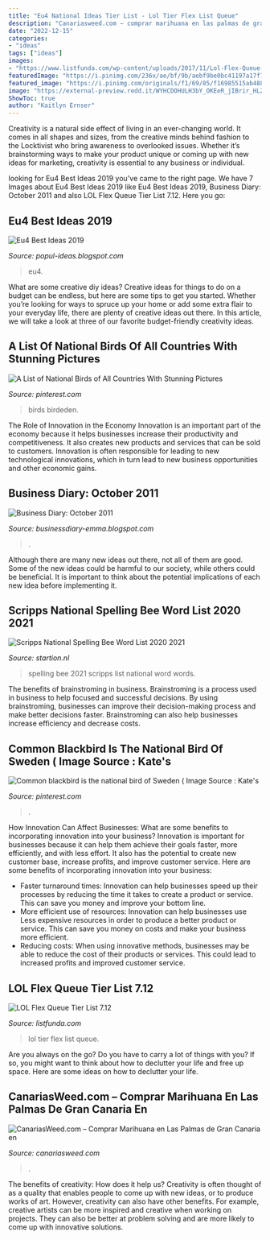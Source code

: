 ```yaml
---
title: "Eu4 National Ideas Tier List - Lol Tier Flex List Queue"
description: "Canariasweed.com – comprar marihuana en las palmas de gran canaria en"
date: "2022-12-15"
categories:
- "ideas"
tags: ["ideas"]
images:
- "https://www.listfunda.com/wp-content/uploads/2017/11/Lol-Flex-Queue-Tier-List-2-660x330.jpg"
featuredImage: "https://i.pinimg.com/236x/ae/bf/9b/aebf9be0bc41197a17f75f86f2e3da81.jpg"
featured_image: "https://i.pinimg.com/originals/f1/69/85/f16985515ab4888ec016e558641c2b7d.jpg"
image: "https://external-preview.redd.it/WYHCDOHULH3bY_OKEeR_jIBrir_HLZh-pmisHEsovoY.jpg?auto=webp&amp;s=29abd16b5608665e68e0301922967d2a93261e6d"
ShowToc: true
author: "Kaitlyn Ernser"
---
```



Creativity is a natural side effect of living in an ever-changing world. It comes in all shapes and sizes, from the creative minds behind fashion to the Locktivist who bring awareness to overlooked issues. Whether it’s brainstorming ways to make your product unique or coming up with new ideas for marketing, creativity is essential to any business or individual.

	

		
looking for Eu4 Best Ideas 2019 you've came to the right page. We have 7 Images about Eu4 Best Ideas 2019 like Eu4 Best Ideas 2019, Business Diary: October 2011 and also LOL Flex Queue Tier List 7.12. Here you go:
		
    
## Eu4 Best Ideas 2019

<img loading=lazy src="https://external-preview.redd.it/WYHCDOHULH3bY_OKEeR_jIBrir_HLZh-pmisHEsovoY.jpg?auto=webp&amp;s=29abd16b5608665e68e0301922967d2a93261e6d" onerror="this.onerror=null;this.src='https://tse3.mm.bing.net/th?id=OIP.SAXmg6iFey-Ug4ZizeFEjgHaEK&amp;pid=15.1';" alt="Eu4 Best Ideas 2019">

_Source: popul-ideas.blogspot.com_

>eu4. 

	

What are some creative diy ideas?
Creative ideas for things to do on a budget can be endless, but here are some tips to get you started. Whether you’re looking for ways to spruce up your home or add some extra flair to your everyday life, there are plenty of creative ideas out there. In this article, we will take a look at three of our favorite budget-friendly creativity ideas.

    
## A List Of National Birds Of All Countries With Stunning Pictures

<img loading=lazy src="https://i.pinimg.com/originals/f1/69/85/f16985515ab4888ec016e558641c2b7d.jpg" onerror="this.onerror=null;this.src='https://tse3.mm.bing.net/th?id=OIP.v5BJnlZ7UYxtYFTEl8nGWgHaE6&amp;pid=15.1';" alt="A List of National Birds of All Countries With Stunning Pictures">

_Source: pinterest.com_

>birds birdeden. 

	

The Role of Innovation in the Economy
Innovation is an important part of the economy because it helps businesses increase their productivity and competitiveness. It also creates new products and services that can be sold to customers. Innovation is often responsible for leading to new technological innovations, which in turn lead to new business opportunities and other economic gains.

    
## Business Diary: October 2011

<img loading=lazy src="http://3.bp.blogspot.com/-pOFd1w2mtCg/Tq5CMhiMI3I/AAAAAAAAFFc/cs35jx3ZwYI/s320/ecommerce_web_development.jpg" onerror="this.onerror=null;this.src='https://tse4.mm.bing.net/th?id=OIP.-LfqDvSkxRMHsqj_ds0_UwAAAA&amp;pid=15.1';" alt="Business Diary: October 2011">

_Source: businessdiary-emma.blogspot.com_

>. 

	

Although there are many new ideas out there, not all of them are good. Some of the new ideas could be harmful to our society, while others could be beneficial. It is important to think about the potential implications of each new idea before implementing it.

    
## Scripps National Spelling Bee Word List 2020 2021

<img loading=lazy src="https://i.pinimg.com/236x/ae/bf/9b/aebf9be0bc41197a17f75f86f2e3da81.jpg" onerror="this.onerror=null;this.src='https://tse2.mm.bing.net/th?id=OIP.Dh5IsnT-tbjYOCu_dqmExgAAAA&amp;pid=15.1';" alt="Scripps National Spelling Bee Word List 2020 2021">

_Source: startion.nl_

>spelling bee 2021 scripps list national word words. 

	

The benefits of brainstroming in business.
Brainstroming is a process used in business to help focused and successful decisions. By using brainstroming, businesses can improve their decision-making process and make better decisions faster. Brainstroming can also help businesses increase efficiency and decrease costs.

    
## Common Blackbird Is The National Bird Of Sweden ( Image Source : Kate&#039;s

<img loading=lazy src="https://i.pinimg.com/736x/5d/e5/9e/5de59ee511cae879082381f36deadd84--blackbird-the-national.jpg" onerror="this.onerror=null;this.src='https://tse4.mm.bing.net/th?id=OIP.1KUrCb2Q5j9DCTs-iHbjkwHaFj&amp;pid=15.1';" alt="Common blackbird is the national bird of Sweden ( Image Source : Kate&#039;s">

_Source: pinterest.com_

>. 

	

How Innovation Can Affect Businesses: What are some benefits to incorporating innovation into your business?
Innovation is important for businesses because it can help them achieve their goals faster, more efficiently, and with less effort. It also has the potential to create new customer base, increase profits, and improve customer service. Here are some benefits of incorporating innovation into your business: 
- Faster turnaround times: Innovation can help businesses speed up their processes by reducing the time it takes to create a product or service. This can save you money and improve your bottom line. 
- More efficient use of resources: Innovation can help businesses use Less expensive resources in order to produce a better product or service. This can save you money on costs and make your business more efficient. 
- Reducing costs: When using innovative methods, businesses may be able to reduce the cost of their products or services. This could lead to increased profits and improved customer service.

    
## LOL Flex Queue Tier List 7.12

<img loading=lazy src="https://www.listfunda.com/wp-content/uploads/2017/11/Lol-Flex-Queue-Tier-List-2-660x330.jpg" onerror="this.onerror=null;this.src='https://tse3.mm.bing.net/th?id=OIP.AEbbBrXBktI6F0KQGwbR3AHaDt&amp;pid=15.1';" alt="LOL Flex Queue Tier List 7.12">

_Source: listfunda.com_

>lol tier flex list queue. 

	

Are you always on the go? Do you have to carry a lot of things with you? If so, you might want to think about how to declutter your life and free up space. Here are some ideas on how to declutter your life.

    
## CanariasWeed.com – Comprar Marihuana En Las Palmas De Gran Canaria En

<img loading=lazy src="https://canariasweed.com/wp-content/uploads/2020/09/Screenshot_20200908-153609_WhatsApp-473x1024.jpg" onerror="this.onerror=null;this.src='https://tse3.mm.bing.net/th?id=OIP.eV6QzZWiGqt39e-7m5f7DwAAAA&amp;pid=15.1';" alt="CanariasWeed.com – Comprar Marihuana en Las Palmas de Gran Canaria en">

_Source: canariasweed.com_

>. 

	

The benefits of creativity: How does it help us?
Creativity is often thought of as a quality that enables people to come up with new ideas, or to produce works of art. However, creativity can also have other benefits. For example, creative artists can be more inspired and creative when working on projects. They can also be better at problem solving and are more likely to come up with innovative solutions.

